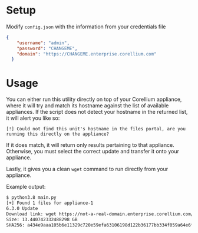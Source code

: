 # Setup
Modify `config.json` with the information from your credentials file
```json
{
    "username": "admin",
    "password": "CHANGEME",
    "domain": "https://CHANGEME.enterprise.corellium.com"
  }
```

# Usage
You can either run this utility directly on top of your Corellium appliance, where it will try and match its hostname against the list of available appliances. If the script does not detect your hostname in the returned list, it will alert you like so:

`[!] Could not find this unit's hostname in the files portal, are you running this directly on the appliance?`

If it does match, it will return only results pertaining to that appliance. Otherwise, you must select the correct update and transfer it onto your appliance. 

Lastly, it gives you a clean `wget` command to run directly from your appliance. 

Example output:
```bash
$ python3.8 main.py
[+] Found 1 files for appliance-1
6.3.0 Update 
Download link: wget https://not-a-real-domain.enterprise.corellium.com/api/v1/deployments/eyRestOfJWTHere -O appliance-1-6.3.0-rc12-onsite.tar.xz
Size: 13.440742332488298 GB
SHA256: a434e9aaa105b6e11329c720e59efa63106198d122b36177bb334f059a64e6fc
```
